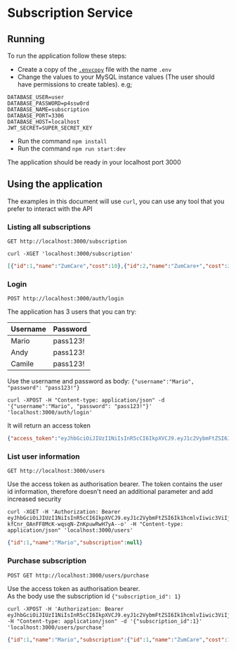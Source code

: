 # Subscription Service

## Running

To run the application follow these steps:

- Create a copy of the [`.envcopy`](.envcopy) file with the name `.env`
- Change the values to your MySQL instance values (The user should have permissions to create tables). e.g;
```dotenv
DATABASE_USER=user
DATABASE_PASSWORD=p4ssw0rd
DATABASE_NAME=subscription
DATABASE_PORT=3306
DATABASE_HOST=localhost
JWT_SECRET=SUPER_SECRET_KEY
```
- Run the command ```npm install```
- Run the command ```npm run start:dev```

The application should be ready in your localhost port 3000                  

## Using the application

The examples in this document will use `curl`, you can use any tool that you prefer to interact with the API

### Listing all subscriptions

`GET http://localhost:3000/subscription`

```shell
curl -XGET 'localhost:3000/subscription'
```
```json
[{"id":1,"name":"ZumCare","cost":10},{"id":2,"name":"ZumCare+","cost":20}]
```

### Login

`POST http://localhost:3000/auth/login`                                        

The application has 3 users that you can try:

| Username | Password |
|----------|----------|
| Mario    | pass123! |
| Andy     | pass123! |
| Camile   | pass123! |

Use the username and password as body: `{"username":"Mario", "password": "pass123!"}`

```shell
curl -XPOST -H "Content-type: application/json" -d '{"username":"Mario", "password": "pass123!"}' 'localhost:3000/auth/login'
```
It will return an access token 

```json
{"access_token":"eyJhbGciOiJIUzI1NiIsInR5cCI6IkpXVCJ9.eyJ1c2VybmFtZSI6Ik1hcmlvIiwic3ViIjoxLCJpYXQiOjE2Njk2MDQ4NjgsImV4cCI6MTY2OTYwNTQ2OH0.-6ASD-kfCnr_OAnFF8McK-wqsqN-ZnKpuwRwH7yA--o"}
```

### List user information

`GET http://localhost:3000/users`

Use the access token as authorisation bearer. 
The token contains the user id information, therefore doesn't need an additional parameter and add increased security

```shell
curl -XGET -H 'Authorization: Bearer eyJhbGciOiJIUzI1NiIsInR5cCI6IkpXVCJ9.eyJ1c2VybmFtZSI6Ik1hcmlvIiwic3ViIjoxLCJpYXQiOjE2Njk2MDQ4NjgsImV4cCI6MTY2OTYwNTQ2OH0.-6ASD-kfCnr_OAnFF8McK-wqsqN-ZnKpuwRwH7yA--o' -H "Content-type: application/json" 'localhost:3000/users'
```

```json
{"id":1,"name":"Mario","subscription":null}
```

### Purchase subscription

`POST GET http://localhost:3000/users/purchase`

Use the access token as authorisation bearer.      
As the body use the subscription id `{"subscription_id": 1}`

```shell
curl -XPOST -H 'Authorization: Bearer eyJhbGciOiJIUzI1NiIsInR5cCI6IkpXVCJ9.eyJ1c2VybmFtZSI6Ik1hcmlvIiwic3ViIjoxLCJpYXQiOjE2Njk2MDU1NDcsImV4cCI6MTY2OTYwNjE0N30.xq4SMI4Ztz5Y8ZZwcpRdKHgpeMCEFFAOesCFrdkBOlk' -H "Content-type: application/json" -d '{"subscription_id":1}' 'localhost:3000/users/purchase'
```

```json
{"id":1,"name":"Mario","subscription":{"id":1,"name":"ZumCare","cost":10}}
```